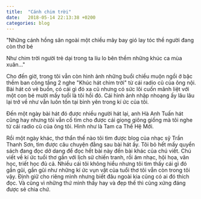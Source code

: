 ```yaml
---
title:  "Cánh chim trời"
date:   2018-05-14 22:13:38 +0200
categories: blog
---
```

"Những cánh hồng sân ngoài một chiều mây bay gió lay tóc thề người đang còn thơ bé

Như chim trời người trẻ dại trong ta líu lo bên thềm những khúc ca mùa xuân..."

Cho đến giờ, trong tôi vẫn còn hình ảnh những buổi chiều muộn ngồi ở bậc thềm ban công tầng 2 nghe "Khúc hát chim trời" từ cái radio cũ của ông nội. Bài hát có vẻ buồn, có cái gì đó xa cũ nhưng có sức lôi cuốn mãnh liệt với một con bé mười mấy tuổi là tôi hồi đó. Cái hình ảnh nhập nhoạng ấy lâu lâu lại trở về như vẫn luôn tồn tại bình yên trong kí ức của tôi.

Đến một ngày bài hát đó được nhiều người hát lại, anh Hà Anh Tuấn hát cũng hay nhưng tôi vẫn cố tìm cho được cái giọng giông giống mà tôi nghe từ cái radio cũ của ông tôi. Hình như là Tam ca Thế Hệ Mới.

Rồi một ngày khác, thơ thẩn thế nào tôi tìm được blog của nhạc sỹ Trần Thanh Sơn, tìm được câu chuyện đằng sau bài hát ấy. Tôi bỏ hết mấy quyển sách đang đọc dở dang để đọc hết bài này đến bài khác của chú viết. Chú viết về kí ức tuổi thơ gắn với lịch sử chiến tranh, rồi âm nhạc, hội họa, văn học, triết học đủ cả. Nhiều cái tôi không hiểu nhưng tôi tìm thấy cái gì đó gần gũi, gần gũi như những kí ức vụn vặt của tuổi thơ tôi vẫn còn trong tôi vậy. Định giữ cho riêng mình nhưng biết đâu ngoài kia cũng có ai đó thích đọc. Và cũng vì những thứ mình thấy hay và đẹp thế thì cũng xứng đáng được sẻ chia chứ.
